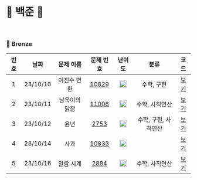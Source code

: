 🤍 백준 🤍
==============================
<br>

### 🥉 Bronze

| 번호  |    날짜    |  문제 이름  |                     문제 번호                      |                                 난이도                                 |      분류      |             코드             |  
|:---:|:--------:|:-------:|:----------------------------------------------:|:-------------------------------------------------------------------:|:------------:|:--------------------------:|
|  1  | 23/10/10 | 이진수 변환  | [10829](https://www.acmicpc.net/problem/5522)  | <img src="https://static.solved.ac/tier_small/4.svg" width="20px"/> |    수학, 구현    | [보기](./Bronze/이진수%20변환.c)  |  |
|  2  | 23/10/11 | 남욱이의 닭장 | [11006](https://www.acmicpc.net/problem/11006) | <img src="https://static.solved.ac/tier_small/3.svg" width="20px"/> |   수학, 사칙연산   | [보기](./Bronze/남욱이의%20닭장.c) |  |
|  3  | 23/10/12 |   윤년    |  [2753](https://www.acmicpc.net/problem/2753)  | <img src="https://static.solved.ac/tier_small/1.svg" width="20px"/> | 수학, 구현, 사칙연산 |    [보기](./Bronze/윤년.c)     |  |
|  4  | 23/10/14 |   사과    | [10833](https://www.acmicpc.net/problem/10833) | <img src="https://static.solved.ac/tier_small/3.svg" width="20px"/> |              |    [보기](./Bronze/사과.c)     |  |
|  5  | 23/10/16 |  알람 시계  |  [2884](https://www.acmicpc.net/problem/2884)  | <img src="https://static.solved.ac/tier_small/3.svg" width="20px"/> |   수학, 사칙연산   |  [보기](./Bronze/알람%20시계.c)  |  |

[### 🥈 Silver]:ㅇㅇ

[### 🥇 Gold]:ㅇㅇ


[Bronze5]: https://static.solved.ac/tier_small/1.svg
[Bronze4]: https://static.solved.ac/tier_small/2.svg
[Bronze3]: https://static.solved.ac/tier_small/3.svg
[Bronze2]: https://static.solved.ac/tier_small/4.svg
[Bronze1]: https://static.solved.ac/tier_small/5.svg
[Silver5]: https://static.solved.ac/tier_small/6.svg
[Silver4]: https://static.solved.ac/tier_small/7.svg
[Silver3]: https://static.solved.ac/tier_small/8.svg
[Silver2]: https://static.solved.ac/tier_small/9.svg
[Silver1]: https://static.solved.ac/tier_small/10.svg
[Gold5]: https://static.solved.ac/tier_small/11.svg
[Gold4]: https://static.solved.ac/tier_small/12.svg
[Gold3]: https://static.solved.ac/tier_small/13.svg
[Gold2]: https://static.solved.ac/tier_small/14.svg
[Gold1]: https://static.solved.ac/tier_small/15.svg
